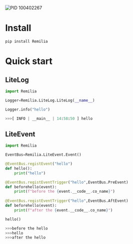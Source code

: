 ![PID 100402267](https://pixiv.re/100402267-3.jpg)

# Install

```shell
pip install Remilia
```

# Quick start

## LiteLog

```python
import Remilia

Logger=Remilia.LiteLog.LiteLog(__name__)

Logger.info("hello")

>>>[ INFO | __main__ | 14:58:50 ] hello
```

## LiteEvent

```python
import Remilia

EventBus=Remilia.LiteEvent.Event()

@EventBus.registEvent("hello")
def hello():
    print("hello")

@EventBus.registEventTrigger("hello",EventBus.PreEvent)
def beforehello(event):
    print(f"before the {event.__code__.co_name}")
    
@EventBus.registEventTrigger("hello",EventBus.AftEvent)
def beforehello(event):
    print(f"after the {event.__code__.co_name}")

hello()

>>>before the hello
>>>hello
>>>after the hello
```